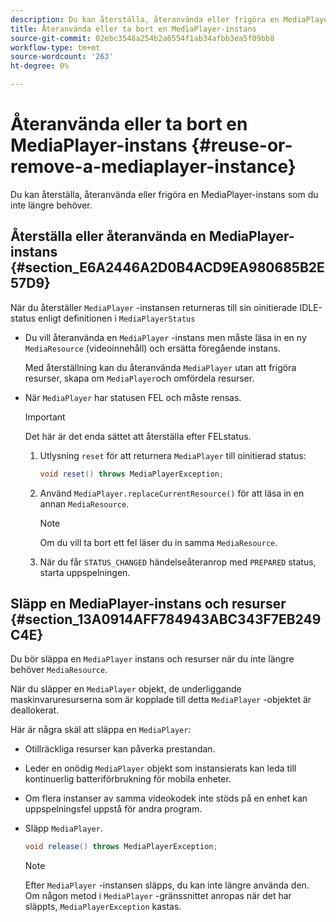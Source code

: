 ```yaml
---
description: Du kan återställa, återanvända eller frigöra en MediaPlayer-instans som du inte längre behöver.
title: Återanvända eller ta bort en MediaPlayer-instans
source-git-commit: 02ebc3548a254b2a6554f1ab34afbb3ea5f09bb8
workflow-type: tm+mt
source-wordcount: '263'
ht-degree: 0%

---
```


# Återanvända eller ta bort en MediaPlayer-instans {#reuse-or-remove-a-mediaplayer-instance}

Du kan återställa, återanvända eller frigöra en MediaPlayer-instans som du inte längre behöver.

## Återställa eller återanvända en MediaPlayer-instans {#section_E6A2446A2D0B4ACD9EA980685B2E57D9}

När du återställer `MediaPlayer` -instansen returneras till sin oinitierade IDLE-status enligt definitionen i `MediaPlayerStatus`

* Du vill återanvända en `MediaPlayer` -instans men måste läsa in en ny `MediaResource` (videoinnehåll) och ersätta föregående instans.

  Med återställning kan du återanvända `MediaPlayer` utan att frigöra resurser, skapa om `MediaPlayer`och omfördela resurser.

* När `MediaPlayer` har statusen FEL och måste rensas.

  >[!IMPORTANT]
  >
  >Det här är det enda sättet att återställa efter FELstatus.

   1. Utlysning `reset` för att returnera `MediaPlayer` till oinitierad status:

      ```java
      void reset() throws MediaPlayerException; 
      ```

   1. Använd `MediaPlayer.replaceCurrentResource()` för att läsa in en annan `MediaResource`.

      >[!NOTE]
      >
      >Om du vill ta bort ett fel läser du in samma `MediaResource`.

   1. När du får `STATUS_CHANGED` händelseåteranrop med `PREPARED` status, starta uppspelningen.

## Släpp en MediaPlayer-instans och resurser {#section_13A0914AFF784943ABC343F7EB249C4E}

Du bör släppa en `MediaPlayer` instans och resurser när du inte längre behöver `MediaResource`.

När du släpper en `MediaPlayer` objekt, de underliggande maskinvaruresurserna som är kopplade till detta `MediaPlayer` -objektet är deallokerat.

Här är några skäl att släppa en `MediaPlayer`:

* Otillräckliga resurser kan påverka prestandan.
* Leder en onödig `MediaPlayer` objekt som instansierats kan leda till kontinuerlig batteriförbrukning för mobila enheter.
* Om flera instanser av samma videokodek inte stöds på en enhet kan uppspelningsfel uppstå för andra program.

* Släpp `MediaPlayer`.

  ```java
  void release() throws MediaPlayerException;
  ```

  >[!NOTE]
  >
  >Efter `MediaPlayer` -instansen släpps, du kan inte längre använda den. Om någon metod i `MediaPlayer` -gränssnittet anropas när det har släppts, `MediaPlayerException` kastas.
